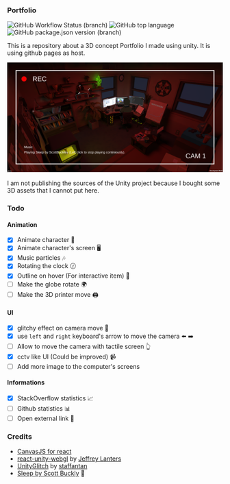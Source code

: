 ### Portfolio

![GitHub Workflow Status (branch)](https://img.shields.io/github/workflow/status/axel7083/Portfolio/Node.js%20CI/master)
![GitHub top language](https://img.shields.io/github/languages/top/axel7083/Portfolio)
![GitHub package.json version (branch)](https://img.shields.io/github/package-json/v/axel7083/Portfolio/master?label=version)

This is a repository about a 3D concept Portfolio I made using unity. It is using github pages as host.

![Demo](https://github.com/axel7083/Portfolio/blob/master/screenshots/demo.PNG)

I am not publishing the sources of the Unity project because I bought some 3D assets that I cannot put here.

### Todo

#### Animation

- [x] Animate character :adult:
- [x] Animate character's screen :desktop_computer:
- [x] Music particles :notes:
- [x] Rotating the clock :clock130:
- [x] Outline on hover (For interactive item) :black_square_button:
- [ ] Make the globe rotate :earth_africa:
- [ ] Make the 3D printer move :printer:

#### UI 

- [x] glitchy effect on camera move :movie_camera:
- [x] use `left` and `right` keyboard's arrow to move the camera :arrow_left: :arrow_right:
- [ ] Allow to move the camera with tactile screen :point_up_2:
- [x] cctv like UI (Could be improved) :video_camera:	
- [ ] Add more image to the computer's screens

#### Informations

- [x] StackOverflow statistics :chart_with_upwards_trend:
- [ ] Github statistics :bar_chart:
- [ ] Open external link :link:

### Credits

- [CanvasJS for react](https://canvasjs.com/react-charts/)
- [react-unity-webgl](https://www.npmjs.com/package/react-unity-webgl) by [Jeffrey Lanters](https://github.com/elraccoone)
- [UnityGlitch](https://github.com/staffantan/unityglitch) by [staffantan](https://github.com/staffantan)
- [Sleep by Scott Buckly](https://www.scottbuckley.com) :musical_keyboard: